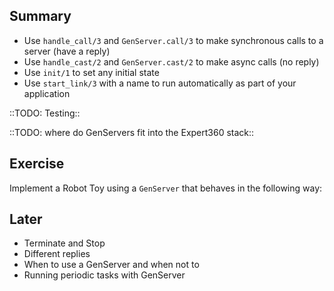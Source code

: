 ## Summary

- Use `handle_call/3` and `GenServer.call/3` to make synchronous calls to a server (have a reply)
- Use `handle_cast/2` and `GenServer.cast/2` to make async calls (no reply)
- Use `init/1` to set any initial state
- Use `start_link/3` with a name to run automatically as part of your application

::TODO: Testing::

::TODO: where do GenServers fit into the Expert360 stack::

## Exercise

Implement a Robot Toy using a `GenServer` that behaves in the following way:

## Later

- Terminate and Stop
- Different replies
- When to use a GenServer and when not to
- Running periodic tasks with GenServer